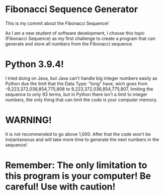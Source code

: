 # Fibonacci Sequence Generator
This is my commit about the Fibonacci Sequence!

As I am a new student of software development, I choose this topic (Fibonacci Sequence) as my first challenge to create a program that can generate and store all numbers from the Fibonacci sequence.

# Python 3.9.4!

I tried doing on Java, but Java can't handle big integer numbers easily as Python due the limit that the Data Type: "long" have, wich goes from -9,223,372,036,854,775,808 to 9,223,372,036,854,775,807, limiting the sequence to only 93 terms, but in Python there isn't a limit to integer numbers, the only thing that can limit the code is your computer memory.

# WARNING!
It is not recommended to go above 1,000. After that the code won't be instantaneous and will take more time to generate the next numbers in the sequence!

# Remember: The only limitation to this program is your computer! Be careful! Use with caution!
